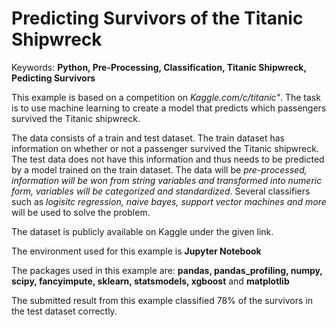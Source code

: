 # Predicting Survivors of the Titanic Shipwreck
Keywords: <b>Python, Pre-Processing, Classification, Titanic Shipwreck, Pedicting Survivors</b>

This example is based on a competition on <em>Kaggle.com/c/titanic"</em>. The task is to use machine learning to create a model that predicts which passengers survived the Titanic shipwreck.

The data consists of a train and test dataset. The train dataset has information on whether or not a passenger survived the Titanic shipwreck. The test data does not have this information and thus needs to be predicted by a model trained on the train dataset. The data will be <em>pre-processed, information will be won from string variables and transformed into numeric form, variables will be categorized and standardized</em>. Several classifiers such as <em>logisitc regression, naive bayes, support vector machines and more</em> will be used to solve the problem.

The dataset is publicly available on Kaggle under the given link.

The environment used for this example is <b>Jupyter Notebook</b>

The packages used in this example are: <b>pandas, pandas_profiling, numpy, scipy, fancyimpute, sklearn, statsmodels, xgboost</b> and <b>matplotlib</b>

The submitted result from this example classified 78% of the survivors in the test dataset correctly.
